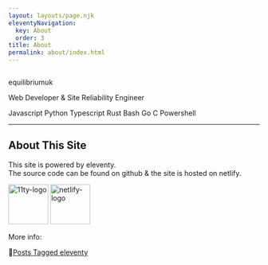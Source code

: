 ```yaml
---
layout: layouts/page.njk
eleventyNavigation:
  key: About
  order: 3
title: About
permalink: about/index.html
---
```

<div class="bg-gray-100 border border-gray-400 shadow rounded-lg p-5 dark:bg-gray-900 dark:border-gray-800">
    <div class="flex flex-col gap-1 text-center items-center">
        <img class="h-32 w-32 bg-white p-2 rounded-full shadow mb-4" src="/users/equilibriumuk.jpg" alt="">
        <p class="text-2xl">equilibriumuk</p>
        <div class="flex justify-center items-center">
        Web Developer & Site Reliability Engineer
        </div>
    </div>
    <div class="flex justify-center items-center gap-2 my-0">
        <p class="text-center"><span class="language-color js"></span> Javascript <span class="language-color py"></span> Python <span class="language-color ts"></span> Typescript <span class="language-color rust"></span> Rust <span class="language-color sh"></span> Bash <span class="language-color go"></span> Go <span class="language-color c"></span> C <span class="language-color ps"></span> Powershell</p>
    </div>
</div>

---

## About This Site

This site is powered by eleventy.<br/>
The source code can be found on github & the site is hosted on netlify.

<img class="inline 11ty_logo" src="/media/logos/11ty-96x96.png" alt="11ty-logo" width="80px">
<img class="inline netlify_logo" src="/media/logos/netlify.svg" alt="netlify-logo" width="80px">

More info:

📝<a href="/tag/eleventy">Posts Tagged eleventy</a>